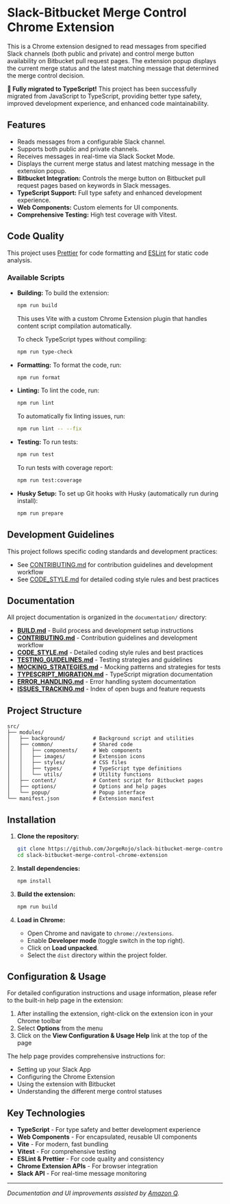 # Slack-Bitbucket Merge Control Chrome Extension

This is a Chrome extension designed to read messages from specified Slack channels (both public and private) and control merge button availability on Bitbucket pull request pages. The extension popup displays the current merge status and the latest matching message that determined the merge control decision.

**🎉 Fully migrated to TypeScript!** This project has been successfully migrated from JavaScript to TypeScript, providing better type safety, improved development experience, and enhanced code maintainability.

## Features

- Reads messages from a configurable Slack channel.
- Supports both public and private channels.
- Receives messages in real-time via Slack Socket Mode.
- Displays the current merge status and latest matching message in the extension popup.
- **Bitbucket Integration:** Controls the merge button on Bitbucket pull request pages based on keywords in Slack messages.
- **TypeScript Support:** Full type safety and enhanced development experience.
- **Web Components:** Custom elements for UI components.
- **Comprehensive Testing:** High test coverage with Vitest.

## Code Quality

This project uses [Prettier](https://prettier.io/) for code formatting and [ESLint](https://eslint.org/) for static code analysis.

### Available Scripts

- **Building:**
  To build the extension:

  ```bash
  npm run build
  ```

  This uses Vite with a custom Chrome Extension plugin that handles content script compilation automatically.

  To check TypeScript types without compiling:

  ```bash
  npm run type-check
  ```

- **Formatting:**
  To format the code, run:

  ```bash
  npm run format
  ```

- **Linting:**
  To lint the code, run:

  ```bash
  npm run lint
  ```

  To automatically fix linting issues, run:

  ```bash
  npm run lint -- --fix
  ```

- **Testing:**
  To run tests:

  ```bash
  npm run test
  ```

  To run tests with coverage report:

  ```bash
  npm run test:coverage
  ```

- **Husky Setup:**
  To set up Git hooks with Husky (automatically run during install):

  ```bash
  npm run prepare
  ```

## Development Guidelines

This project follows specific coding standards and development practices:

- See [CONTRIBUTING.md](./documentation/CONTRIBUTING.md) for contribution guidelines and development workflow
- See [CODE_STYLE.md](./documentation/CODE_STYLE.md) for detailed coding style rules and best practices

## Documentation

All project documentation is organized in the `documentation/` directory:

- **[BUILD.md](./documentation/BUILD.md)** - Build process and development setup instructions
- **[CONTRIBUTING.md](./documentation/CONTRIBUTING.md)** - Contribution guidelines and development workflow
- **[CODE_STYLE.md](./documentation/CODE_STYLE.md)** - Detailed coding style rules and best practices
- **[TESTING_GUIDELINES.md](./documentation/TESTING_GUIDELINES.md)** - Testing strategies and guidelines
- **[MOCKING_STRATEGIES.md](./documentation/MOCKING_STRATEGIES.md)** - Mocking patterns and strategies for tests
- **[TYPESCRIPT_MIGRATION.md](./documentation/TYPESCRIPT_MIGRATION.md)** - TypeScript migration documentation
- **[ERROR_HANDLING.md](./documentation/ERROR_HANDLING.md)** - Error handling system documentation
- **[ISSUES_TRACKING.md](./documentation/ISSUES_TRACKING.md)** - Index of open bugs and feature requests

## Project Structure

```
src/
├── modules/
│   ├── background/         # Background script and utilities
│   ├── common/             # Shared code
│   │   ├── components/     # Web components
│   │   ├── images/         # Extension icons
│   │   ├── styles/         # CSS files
│   │   ├── types/          # TypeScript type definitions
│   │   └── utils/          # Utility functions
│   ├── content/            # Content script for Bitbucket pages
│   ├── options/            # Options and help pages
│   └── popup/              # Popup interface
└── manifest.json           # Extension manifest
```

## Installation

1. **Clone the repository:**

   ```bash
   git clone https://github.com/JorgeRojo/slack-bitbucket-merge-control-chrome-extension.git
   cd slack-bitbucket-merge-control-chrome-extension
   ```

2. **Install dependencies:**

   ```bash
   npm install
   ```

3. **Build the extension:**

   ```bash
   npm run build
   ```

4. **Load in Chrome:**
   - Open Chrome and navigate to `chrome://extensions`.
   - Enable **Developer mode** (toggle switch in the top right).
   - Click on **Load unpacked**.
   - Select the `dist` directory within the project folder.

## Configuration & Usage

For detailed configuration instructions and usage information, please refer to the built-in help page in the extension:

1. After installing the extension, right-click on the extension icon in your Chrome toolbar
2. Select **Options** from the menu
3. Click on the **View Configuration & Usage Help** link at the top of the page

The help page provides comprehensive instructions for:

- Setting up your Slack App
- Configuring the Chrome Extension
- Using the extension with Bitbucket
- Understanding the different merge control statuses

## Key Technologies

- **TypeScript** - For type safety and better development experience
- **Web Components** - For encapsulated, reusable UI components
- **Vite** - For modern, fast bundling
- **Vitest** - For comprehensive testing
- **ESLint & Prettier** - For code quality and consistency
- **Chrome Extension APIs** - For browser integration
- **Slack API** - For real-time message monitoring

---

_Documentation and UI improvements assisted by [Amazon Q](https://aws.amazon.com/q/)._
